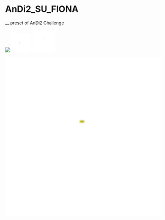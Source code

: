 # AnDi2_SU_FIONA
__ preset of AnDi2 Challenge


![](https://github.com/JunwooParkSaribu/AnDi2_SU_FIONA/blob/main/tmps/imgs/track2_exp2_idx23.0.gif)
![](https://github.com/JunwooParkSaribu/AnDi2_SU_FIONA/blob/main/tmps/imgs/track2_exp2_idx3.0.gif)
![](https://github.com/JunwooParkSaribu/AnDi2_SU_FIONA/blob/main/tmps/imgs/track2_exp2_idx9.0.gif)



<img src="https://github.com/JunwooParkSaribu/AnDi2_SU_FIONA/blob/main/tmps/imgs/track2_exp2_idx9.0.gif" alt="Alt text" width="512" height="512">